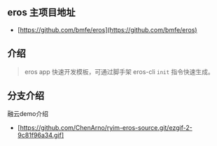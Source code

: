 ## eros 主项目地址
- [https://github.com/bmfe/eros](https://github.com/bmfe/eros)


## 介绍

> eros app 快速开发模板，可通过脚手架 eros-cli `init` 指令快速生成。

## 分支介绍

融云demo介绍

- [https://github.com/ChenArno/ryim-eros-source.git/ezgif-2-9c81f96a34.gif]
